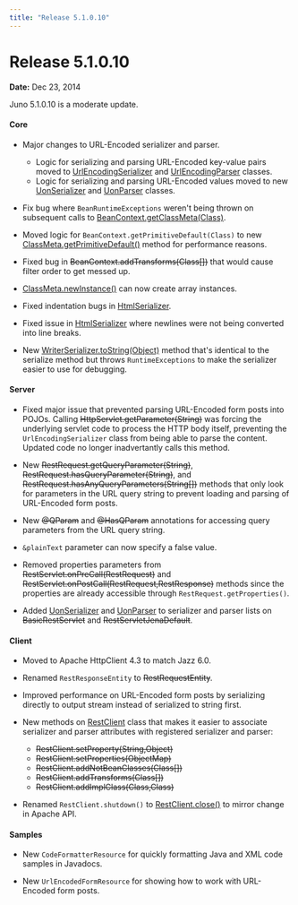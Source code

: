 ```yaml
---
title: "Release 5.1.0.10"
---
```


# Release 5.1.0.10

**Date:** Dec 23, 2014

Juno 5.1.0.10 is a moderate update.

#### Core

- Major changes to URL-Encoded serializer and parser.
  - Logic for serializing and parsing URL-Encoded key-value pairs moved to [UrlEncodingSerializer]({{API_DOCS}}/org/apache/juneau/urlencoding/UrlEncodingSerializer.html) and [UrlEncodingParser]({{API_DOCS}}/org/apache/juneau/urlencoding/UrlEncodingParser.html) classes.
  - Logic for serializing and parsing URL-Encoded values moved to new [UonSerializer]({{API_DOCS}}/org/apache/juneau/uon/UonSerializer.html) and [UonParser]({{API_DOCS}}/org/apache/juneau/uon/UonParser.html) classes.

- Fix bug where `BeanRuntimeExceptions` weren't being thrown on subsequent calls to [BeanContext.getClassMeta(Class)]({{API_DOCS}}/org/apache/juneau/BeanContext.html#getClassMeta(Class)).

- Moved logic for `BeanContext.getPrimitiveDefault(Class)` to new [ClassMeta.getPrimitiveDefault()]({{API_DOCS}}/org/apache/juneau/ClassMeta.html#getPrimitiveDefault()) method for performance reasons.

- Fixed bug in ~~BeanContext.addTransforms(Class[])~~ that would cause filter order to get messed up.

- [ClassMeta.newInstance()]({{API_DOCS}}/org/apache/juneau/ClassMeta.html#newInstance()) can now create array instances.

- Fixed indentation bugs in [HtmlSerializer]({{API_DOCS}}/org/apache/juneau/html/HtmlSerializer.html).

- Fixed issue in [HtmlSerializer]({{API_DOCS}}/org/apache/juneau/html/HtmlSerializer.html) where newlines were not being converted into line breaks.

- New [WriterSerializer.toString(Object)]({{API_DOCS}}/org/apache/juneau/serializer/WriterSerializer.html#toString(Object)) method that's identical to the serialize method but throws `RuntimeExceptions` to make the serializer easier to use for debugging.

#### Server

- Fixed major issue that prevented parsing URL-Encoded form posts into POJOs.
  Calling ~~HttpServlet.getParameter(String)~~ was forcing the underlying servlet code to process the HTTP body itself,
  preventing the `UrlEncodingSerializer` class from being able to parse the content.
  Updated code no longer inadvertantly calls this method.

- New ~~RestRequest.getQueryParameter(String)~~, ~~RestRequest.hasQueryParameter(String)~~, and ~~RestRequest.hasAnyQueryParameters(String[])~~ methods that only look for parameters in the URL query string to prevent loading and parsing of URL-Encoded form posts.

- New ~~@QParam~~ and ~~@HasQParam~~ annotations for accessing query parameters from the URL query string.

- `&plainText` parameter can now specify a false value.

- Removed properties parameters from ~~RestServlet.onPreCall(RestRequest)~~ and ~~RestServlet.onPostCall(RestRequest,RestResponse)~~ methods since the properties are already accessible through `RestRequest.getProperties()`.

- Added [UonSerializer]({{API_DOCS}}/org/apache/juneau/uon/UonSerializer.html) and [UonParser]({{API_DOCS}}/org/apache/juneau/uon/UonParser.html) to serializer and parser lists on ~~BasicRestServlet~~ and ~~RestServletJenaDefault~~.

#### Client

- Moved to Apache HttpClient 4.3 to match Jazz 6.0.

- Renamed `RestResponseEntity` to ~~RestRequestEntity~~.

- Improved performance on URL-Encoded form posts by serializing directly to output stream instead of serialized to string first.

- New methods on [RestClient]({{API_DOCS}}/oajrc/RestClient.html) class that makes it easier to associate serializer and parser attributes with registered serializer and parser:
  - ~~RestClient.setProperty(String,Object)~~
  - ~~RestClient.setProperties(ObjectMap)~~
  - ~~RestClient.addNotBeanClasses(Class[])~~
  - ~~RestClient.addTransforms(Class[])~~
  - ~~RestClient.addImplClass(Class,Class)~~

- Renamed `RestClient.shutdown()` to [RestClient.close()]({{API_DOCS}}/oajrc/RestClient.html#close()) to mirror change in Apache API.

#### Samples

- New `CodeFormatterResource` for quickly formatting Java and XML code samples in Javadocs.

- New `UrlEncodedFormResource` for showing how to work with URL-Encoded form posts.